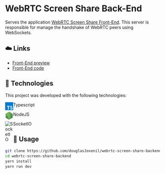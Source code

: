 # WebRTC Screen Share Back-End

Serves the application [WebRTC Screen Share Front-End](https://github.com/douglasJovenil/webrtc-screen-share-frontend). This server is responsible for manage the handshake of WebRTC peers using WebSockets.

## ☁️ Links

- [Front-End preview](https://webrtc-screen-share-frontend.herokuapp.com/)
- [Front-End code](https://github.com/douglasJovenil/webrtc-screen-share-frontend)

## 🚀 Technologies

This project was developed with the following technologies:

<img align="left" alt="Typescript" width="26px" src="https://raw.githubusercontent.com/github/explore/80688e429a7d4ef2fca1e82350fe8e3517d3494d/topics/typescript/typescript.png" /> Typescript

<img align="left" alt="NodeJS" width="26px" src="https://raw.githubusercontent.com/github/explore/80688e429a7d4ef2fca1e82350fe8e3517d3494d/topics/nodejs/nodejs.png" /> NodeJS

<img align="left" alt="SocketIO" width="26px" src="https://upload.wikimedia.org/wikipedia/commons/9/96/Socket-io.svg" /> SocketIO

## 🏃 Usage

```bash
git clone https://github.com/douglasJovenil/webrtc-screen-share-backend
cd webrtc-screen-share-backend
yarn install
yarn run dev
```
